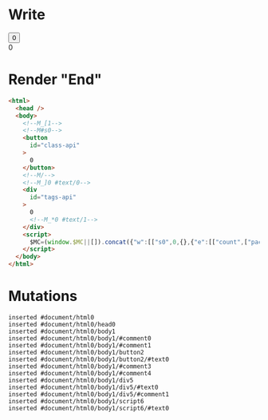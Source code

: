# Write
  <!--M_[1--><!--M#s0--><button id=class-api>0</button><!--M/--><!--M_]0 #text/0--><div id=tags-api>0<!--M_*0 #text/1--></div><script>$MC=(window.$MC||[]).concat({"w":[["s0",0,{},{"e":[["count",["packages/translator-interop/src/__tests__/fixtures/interop-events-tags-to-class/template.marko_0/onCount",0]]],"f":1,"p":null}]],"t":["packages/translator-interop/src/__tests__/fixtures/interop-events-tags-to-class/components/class-counter.marko"]});WALKER_RUNTIME("M")("_");M._.s=[_=>(_.b={0:{"#text/0!":_.a={m5c:"s0"},"#text/0(":_._.$compat_renderer(_._["packages/translator-interop/src/__tests__/fixtures/interop-events-tags-to-class/components/class-counter.marko"])},1:_.a})];M._.e=[1,"$compat_setScope"];M._.d=1;M._.w()</script>


# Render "End"
```html
<html>
  <head />
  <body>
    <!--M_[1-->
    <!--M#s0-->
    <button
      id="class-api"
    >
      0
    </button>
    <!--M/-->
    <!--M_]0 #text/0-->
    <div
      id="tags-api"
    >
      0
      <!--M_*0 #text/1-->
    </div>
    <script>
      $MC=(window.$MC||[]).concat({"w":[["s0",0,{},{"e":[["count",["packages/translator-interop/src/__tests__/fixtures/interop-events-tags-to-class/template.marko_0/onCount",0]]],"f":1,"p":null}]],"t":["packages/translator-interop/src/__tests__/fixtures/interop-events-tags-to-class/components/class-counter.marko"]});WALKER_RUNTIME("M")("_");M._.s=[_=&gt;(_.b={0:{"#text/0!":_.a={m5c:"s0"},"#text/0(":_._.$compat_renderer(_._["packages/translator-interop/src/__tests__/fixtures/interop-events-tags-to-class/components/class-counter.marko"])},1:_.a})];M._.e=[1,"$compat_setScope"];M._.d=1;M._.w()
    </script>
  </body>
</html>
```

# Mutations
```
inserted #document/html0
inserted #document/html0/head0
inserted #document/html0/body1
inserted #document/html0/body1/#comment0
inserted #document/html0/body1/#comment1
inserted #document/html0/body1/button2
inserted #document/html0/body1/button2/#text0
inserted #document/html0/body1/#comment3
inserted #document/html0/body1/#comment4
inserted #document/html0/body1/div5
inserted #document/html0/body1/div5/#text0
inserted #document/html0/body1/div5/#comment1
inserted #document/html0/body1/script6
inserted #document/html0/body1/script6/#text0
```
